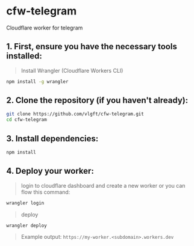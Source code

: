 # cfw-telegram
Cloudflare worker for telegram

## 1. First, ensure you have the necessary tools installed:
> Install Wrangler (Cloudflare Workers CLI)
```sh
npm install -g wrangler
```

## 2. Clone the repository (if you haven't already):
```sh
git clone https://github.com/vlgft/cfw-telegram.git
cd cfw-telegram
```

## 3. Install dependencies:
```sh
npm install
```

## 4. Deploy your worker:
> login to cloudflare dashboard and create a new worker or you can flow this command:
```sh
wrangler login
```
> deploy
```sh
wrangler deploy
```

> Example output: `https://my-worker.<subdomain>.workers.dev`
